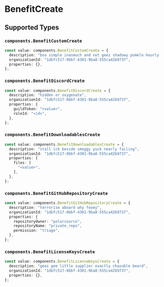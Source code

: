 # BenefitCreate


## Supported Types

### `components.BenefitCustomCreate`

```typescript
const value: components.BenefitCustomCreate = {
  description: "boo simple inasmuch and not geez shadowy pomelo hourly boldly",
  organizationId: "1dbfc517-0bbf-4301-9ba8-555ca42b9737",
  properties: {},
};
```

### `components.BenefitDiscordCreate`

```typescript
const value: components.BenefitDiscordCreate = {
  description: "hidden or oxygenate",
  organizationId: "1dbfc517-0bbf-4301-9ba8-555ca42b9737",
  properties: {
    guildToken: "<value>",
    roleId: "<id>",
  },
};
```

### `components.BenefitDownloadablesCreate`

```typescript
const value: components.BenefitDownloadablesCreate = {
  description: "stall ick beside smoggy yuck nearly failing",
  organizationId: "1dbfc517-0bbf-4301-9ba8-555ca42b9737",
  properties: {
    files: [
      "<value>",
    ],
  },
};
```

### `components.BenefitGitHubRepositoryCreate`

```typescript
const value: components.BenefitGitHubRepositoryCreate = {
  description: "terrorise aboard why fooey",
  organizationId: "1dbfc517-0bbf-4301-9ba8-555ca42b9737",
  properties: {
    repositoryOwner: "polarsource",
    repositoryName: "private_repo",
    permission: "triage",
  },
};
```

### `components.BenefitLicenseKeysCreate`

```typescript
const value: components.BenefitLicenseKeysCreate = {
  description: "geez gee little supplier exactly chasuble beard",
  organizationId: "1dbfc517-0bbf-4301-9ba8-555ca42b9737",
  properties: {},
};
```

